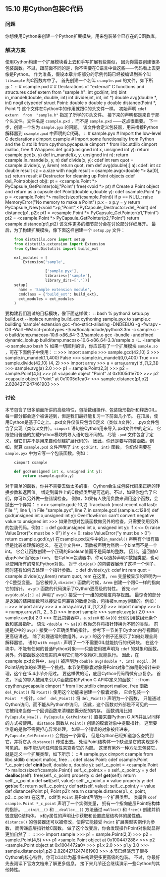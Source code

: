 ## 15.10 用Cython包装C代码 ##
### 问题 ###
你想使用Cython来创建一个Python扩展模块，用来包装某个已存在的C函数库。
### 解决方案 ###
使用Cython构建一个扩展模块看上去和手写扩展有些类似，
因为你需要创建很多包装函数。不过，跟前面不同的是，你不需要在C语言中做这些——代码看上去更像是Python。
作为准备，假设本章介绍部分的示例代码已经被编译到某个叫 ``libsample`` 的C函数库中了。
首先创建一个名叫 ``csample.pxd`` 的文件，如下所示：
::
    # csample.pxd
    #
    # Declarations of "external" C functions and structures
    cdef extern from "sample.h":
        int gcd(int, int)
        bint in_mandel(double, double, int)
        int divide(int, int, int *)
        double avg(double *, int) nogil
        ctypedef struct Point:
             double x
             double y
        double distance(Point *, Point *)
这个文件在Cython中的作用就跟C的头文件一样。
初始声明 ``cdef  extern  from  "sample.h"`` 指定了所学的C头文件。
接下来的声明都是来自于那个头文件。文件名是 ``csample.pxd`` ，而不是 ``sample.pxd`` ——这点很重要。
下一步，创建一个名为 ``sample.pyx`` 的问题。
该文件会定义包装器，用来桥接Python解释器到 ``csample.pxd`` 中声明的C代码。
::
    # sample.pyx
    # Import the low-level C declarations
    cimport csample
    # Import some functionality from Python and the C stdlib
    from cpython.pycapsule cimport *
    from libc.stdlib cimport malloc, free
    # Wrappers
    def gcd(unsigned int x, unsigned int y):
        return csample.gcd(x, y)
    def in_mandel(x, y, unsigned int n):
        return csample.in_mandel(x, y, n)
    def divide(x, y):
        cdef int rem
        quot = csample.divide(x, y, &rem)
        return quot, rem
    def avg(double[:] a):
        cdef:
            int sz
            double result
        sz = a.size
        with nogil:
            result = csample.avg(<double *> &a[0], sz)
        return result
    # Destructor for cleaning up Point objects
    cdef del_Point(object obj):
        pt = <csample.Point *> PyCapsule_GetPointer(obj,"Point")
        free(<void *> pt)
    # Create a Point object and return as a capsule
    def Point(double x,double y):
        cdef csample.Point *p
        p = <csample.Point *> malloc(sizeof(csample.Point))
        if p == NULL:
            raise MemoryError("No memory to make a Point")
        p.x = x
        p.y = y
        return PyCapsule_New(<void *>p,"Point",<PyCapsule_Destructor>del_Point)
    def distance(p1, p2):
        pt1 = <csample.Point *> PyCapsule_GetPointer(p1,"Point")
        pt2 = <csample.Point *> PyCapsule_GetPointer(p2,"Point")
        return csample.distance(pt1,pt2)
该文件更多的细节部分会在讨论部分详细展开。
最后，为了构建扩展模块，像下面这样创建一个 ``setup.py`` 文件：
```python
    from distutils.core import setup
    from distutils.extension import Extension
    from Cython.Distutils import build_ext

    ext_modules = [
        Extension('sample',

                  ['sample.pyx'],
                  libraries=['sample'],
                  library_dirs=['.'])]
    setup(
      name = 'Sample extension module',
      cmdclass = {'build_ext': build_ext},
      ext_modules = ext_modules
    )

```
要构建我们测试的目标模块，像下面这样做：
::
    bash % python3 setup.py build_ext --inplace
    running build_ext
    cythoning sample.pyx to sample.c
    building 'sample' extension
    gcc -fno-strict-aliasing -DNDEBUG -g -fwrapv -O3 -Wall -Wstrict-prototypes
     -I/usr/local/include/python3.3m -c sample.c
     -o build/temp.macosx-10.6-x86_64-3.3/sample.o
    gcc -bundle -undefined dynamic_lookup build/temp.macosx-10.6-x86_64-3.3/sample.o
      -L. -lsample -o sample.so
    bash %
如果一切顺利的话，你应该有了一个扩展模块 ``sample.so`` ，可在下面例子中使用：
::
    >>> import sample
    >>> sample.gcd(42,10)
    2
    >>> sample.in_mandel(1,1,400)
    False
    >>> sample.in_mandel(0,0,400)
    True
    >>> sample.divide(42,10)
    (4, 2)
    >>> import array
    >>> a = array.array('d',[1,2,3])
    >>> sample.avg(a)
    2.0
    >>> p1 = sample.Point(2,3)
    >>> p2 = sample.Point(4,5)
    >>> p1
    <capsule object "Point" at 0x1005d1e70>
    >>> p2
    <capsule object "Point" at 0x1005d1ea0>
    >>> sample.distance(p1,p2)
    2.8284271247461903
    >>>
### 讨论 ###
本节包含了很多前面所讲的高级特性，包括数组操作、包装隐形指针和释放GIL。
每一部分都会逐个被讲述到，但是我们最好能复习一下前面几小节。
在顶层，使用Cython是基于C之上。.pxd文件仅仅只包含C定义（类似.h文件），
.pyx文件包含了实现（类似.c文件）。``cimport`` 语句被Cython用来导入.pxd文件中的定义。
它跟使用普通的加载Python模块的导入语句是不同的。
尽管 `.pxd` 文件包含了定义，但它们并不是用来自动创建扩展代码的。
因此，你还是要写包装函数。例如，就算 ``csample.pxd`` 文件声明了 ``int gcd(int, int)`` 函数，
你仍然需要在 ``sample.pyx`` 中为它写一个包装函数。例如：
```python
    cimport csample

    def gcd(unsigned int x, unsigned int y):
        return csample.gcd(x,y)

```
对于简单的函数，你并不需要去做太多的事。
Cython会生成包装代码来正确的转换参数和返回值。
绑定到属性上的C数据类型是可选的。不过，如果你包含了它们，你可以另外做一些错误检查。
例如，如果有人使用负数来调用这个函数，会抛出一个异常：
::
    >>> sample.gcd(-10,2)
    Traceback (most recent call last):
      File "<stdin>", line 1, in <module>
      File "sample.pyx", line 7, in sample.gcd (sample.c:1284)
        def gcd(unsigned int x,unsigned int y):
    OverflowError: can't convert negative value to unsigned int
    >>>
如果你想对包装函数做另外的检查，只需要使用另外的包装代码。例如：
::
    def gcd(unsigned int x, unsigned int y):
        if x <= 0:
            raise ValueError("x must be > 0")
        if y <= 0:
            raise ValueError("y must be > 0")
        return csample.gcd(x,y)
在csample.pxd文件中的``in_mandel()`` 声明有个很有趣但是比较难理解的定义。
在这个文件中，函数被声明为然后一个bint而不是一个int。
它会让函数创建一个正确的Boolean值而不是简单的整数。
因此，返回值0表示False而1表示True。
在Cython包装器中，你可以选择声明C数据类型，也可以使用所有的常见Python对象。
对于 ``divide()`` 的包装器展示了这样一个例子，同时还有如何去处理一个指针参数。
::
    def divide(x,y):
        cdef int rem
        quot = csample.divide(x,y,&rem)
        return quot, rem
在这里，``rem`` 变量被显示的声明为一个C整型变量。
当它被传入 ``divide()`` 函数的时候，``&rem`` 创建一个跟C一样的指向它的指针。
``avg()`` 函数的代码演示了Cython更高级的特性。
首先 ``def avg(double[:] a)`` 声明了 ``avg()`` 接受一个一维的双精度内存视图。
最惊奇的部分是返回的结果函数可以接受任何兼容的数组对象，包括被numpy创建的。例如：
::
    >>> import array
    >>> a = array.array('d',[1,2,3])
    >>> import numpy
    >>> b = numpy.array([1., 2., 3.])
    >>> import sample
    >>> sample.avg(a)
    2.0
    >>> sample.avg(b)
    2.0
    >>>
在此包装器中，``a.size0`` 和 ``&a[0]`` 分别引用数组元素个数和底层指针。
语法 ``<double *> &a[0]`` 教你怎样将指针转换为不同的类型。
前提是C中的 ``avg()`` 接受一个正确类型的指针。
参考下一节关于Cython内存视图的更高级讲述。
除了处理通常的数组外，``avg()`` 的这个例子还展示了如何处理全局解释器锁。
语句 ``with nogil:`` 声明了一个不需要GIL就能执行的代码块。
在这个块中，不能有任何的普通Python对象——只能使用被声明为 ``cdef`` 的对象和函数。
另外，外部函数必须现实的声明它们能不依赖GIL就能执行。
因此，在csample.pxd文件中，``avg()`` 被声明为 ``double avg(double *, int) nogil`` .
对Point结构体的处理是一个挑战。本节使用胶囊对象将Point对象当做隐形指针来处理，这个在15.4小节介绍过。
要这样做的话，底层Cython代码稍微有点复杂。
首先，下面的导入被用来引入C函数库和Python C API中定义的函数：
::
    from cpython.pycapsule cimport *
    from libc.stdlib cimport malloc, free
函数 ``del_Point()`` 和 ``Point()`` 使用这个功能来创建一个胶囊对象，
它会包装一个 ``Point  *`` 指针。``cdef  del_Point()`` 将 ``del_Point()`` 声明为一个函数，
只能通过Cython访问，而不能从Python中访问。
因此，这个函数对外部是不可见的——它被用来当做一个回调函数来清理胶囊分配的内存。
函数调用比如 ``PyCapsule_New()`` 、``PyCapsule_GetPointer()``
直接来自Python C API并且以同样的方式被使用。
``distance`` 函数从 ``Point()`` 创建的胶囊对象中提取指针。
这里要注意的是你不需要担心异常处理。
如果一个错误的对象被传进来，``PyCapsule_GetPointer()`` 会抛出一个异常，
但是Cython已经知道怎么查找到它，并将它从 ``distance()`` 传递出去。
处理Point结构体一个缺点是它的实现是不可见的。
你不能访问任何属性来查看它的内部。
这里有另外一种方法去包装它，就是定义一个扩展类型，如下所示：
::
    # sample.pyx
    cimport csample
    from libc.stdlib cimport malloc, free
    ...
    cdef class Point:
        cdef csample.Point *_c_point
        def __cinit__(self, double x, double y):
            self._c_point = <csample.Point *> malloc(sizeof(csample.Point))
            self._c_point.x = x
            self._c_point.y = y
        def __dealloc__(self):
            free(self._c_point)
        property x:
            def __get__(self):
                return self._c_point.x
            def __set__(self, value):
                self._c_point.x = value
        property y:
            def __get__(self):
                return self._c_point.y
            def __set__(self, value):
                self._c_point.y = value
    def distance(Point p1, Point p2):
        return csample.distance(p1._c_point, p2._c_point)
在这里，cdif类 ``Point`` 将Point声明为一个扩展类型。
类属性 ``cdef csample.Point *_c_point`` 声明了一个实例变量，
拥有一个指向底层Point结构体的指针。
``__cinit__()`` 和 ``__dealloc__()`` 方法通过 ``malloc()`` 和 ``free()`` 创建并销毁底层C结构体。
x和y属性的声明让你获取和设置底层结构体的属性值。
``distance()`` 的包装器还可以被修改，使得它能接受 ``Point`` 扩展类型实例作为参数，
而传递底层指针给C函数。
做了这个改变后，你会发现操作Point对象就显得更加自然了：
::
    >>> import sample
    >>> p1 = sample.Point(2,3)
    >>> p2 = sample.Point(4,5)
    >>> p1
    <sample.Point object at 0x100447288>
    >>> p2
    <sample.Point object at 0x1004472a0>
    >>> p1.x
    2.0
    >>> p1.y
    3.0
    >>> sample.distance(p1,p2)
    2.8284271247461903
    >>>
本节已经演示了很多Cython的核心特性，你可以以此为基准来构建更多更高级的包装。
不过，你最好先去阅读下官方文档来了解更多信息。
接下来几节还会继续演示一些Cython的其他特性。

